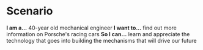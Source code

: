 # Scenario

**I am a…** 40-year old mechanical engineer
**I want to…** find out more information on Porsche's racing cars
**So I can…** learn and appreciate the technology that goes into building the mechanisms that will drive our future
